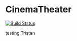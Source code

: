 # CinemaTheater

[![Build Status](https://travis-ci.org/gkiko/Popcorn.svg)](https://travis-ci.org/gkiko/Popcorn)

testing Tristan
